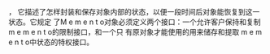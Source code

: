 ，
它描述了怎样封装和保存对象内部的状态，以便一段时间后对象能恢复到这一状态。它规定
了M e m e n t o对象必须定义两个接口：一个允许客户保持和复制 m e m e n t o的限制接口，和一个只
有原对象才能使用的用来储存和提取 m e m e n t o中状态的特权接口。